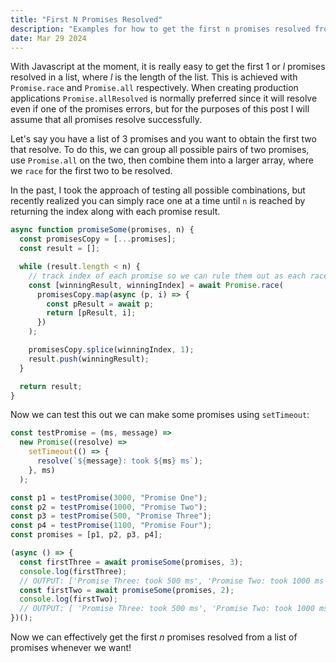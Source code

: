```yaml
---
title: "First N Promises Resolved"
description: "Examples for how to get the first n promises resolved from an array."
date: Mar 29 2024
---
```


With Javascript at the moment, it is really easy to get the first 1 or _l_ promises resolved in a list, where _l_ is the length of the list. This is achieved with `Promise.race` and `Promise.all` respectively. When creating production applications `Promise.allResolved` is normally preferred since it will resolve even if one of the promises errors, but for the purposes of this post I will assume that all promises resolve successfully.

Let's say you have a list of 3 promises and you want to obtain the first two that resolve. To do this, we can group all possible pairs of two promises, use `Promise.all` on the two, then combine them into a larger array, where we `race` for the first two to be resolved.

In the past, I took the approach of testing all possible combinations, but recently realized you can simply race one at a time until `n` is reached by returning the index along with each promise result.

```js
async function promiseSome(promises, n) {
  const promisesCopy = [...promises];
  const result = [];

  while (result.length < n) {
    // track index of each promise so we can rule them out as each race completes
    const [winningResult, winningIndex] = await Promise.race(
      promisesCopy.map(async (p, i) => {
        const pResult = await p;
        return [pResult, i];
      })
    );

    promisesCopy.splice(winningIndex, 1);
    result.push(winningResult);
  }

  return result;
}
```

Now we can test this out we can make some promises using `setTimeout`:

```js
const testPromise = (ms, message) =>
  new Promise((resolve) =>
    setTimeout(() => {
      resolve(`${message}: took ${ms} ms`);
    }, ms)
  );

const p1 = testPromise(3000, "Promise One");
const p2 = testPromise(1000, "Promise Two");
const p3 = testPromise(500, "Promise Three");
const p4 = testPromise(1100, "Promise Four");
const promises = [p1, p2, p3, p4];

(async () => {
  const firstThree = await promiseSome(promises, 3);
  console.log(firstThree);
  // OUTPUT: ['Promise Three: took 500 ms', 'Promise Two: took 1000 ms', 'Promise Four: took 1100 ms']
  const firstTwo = await promiseSome(promises, 2);
  console.log(firstTwo);
  // OUTPUT: [ 'Promise Three: took 500 ms', 'Promise Two: took 1000 ms' ]
})();
```

Now we can effectively get the first _n_ promises resolved from a list of promises whenever we want!
